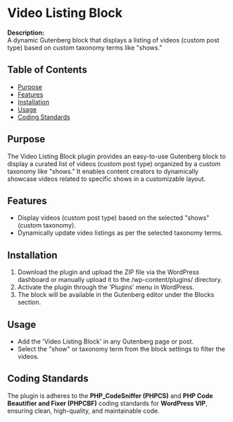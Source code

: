 # Video Listing Block

**Description:**  
A dynamic Gutenberg block that displays a listing of videos (custom post type) based on custom taxonomy terms like "shows."

## Table of Contents
- [Purpose](#purpose)
- [Features](#features)
- [Installation](#installation)
- [Usage](#usage)
- [Coding Standards](#coding-standards)

## Purpose
The Video Listing Block plugin provides an easy-to-use Gutenberg block to display a curated list of videos (custom post type) organized by a custom taxonomy like "shows." It enables content creators to dynamically showcase videos related to specific shows in a customizable layout.

## Features
- Display videos (custom post type) based on the selected "shows" (custom taxonomy).
- Dynamically update video listings as per the selected taxonomy terms.

## Installation
1. Download the plugin and upload the ZIP file via the WordPress dashboard or manually upload it to the /wp-content/plugins/ directory.
2. Activate the plugin through the 'Plugins' menu in WordPress.
3. The block will be available in the Gutenberg editor under the Blocks section.

## Usage
- Add the 'Video Listing Block' in any Gutenberg page or post.
- Select the "show" or taxonomy term from the block settings to filter the videos.

## Coding Standards
The plugin is adheres to the **PHP_CodeSniffer (PHPCS)** and **PHP Code Beautifier and Fixer (PHPCBF)** coding standards for **WordPress VIP**, ensuring clean, high-quality, and maintainable code.

